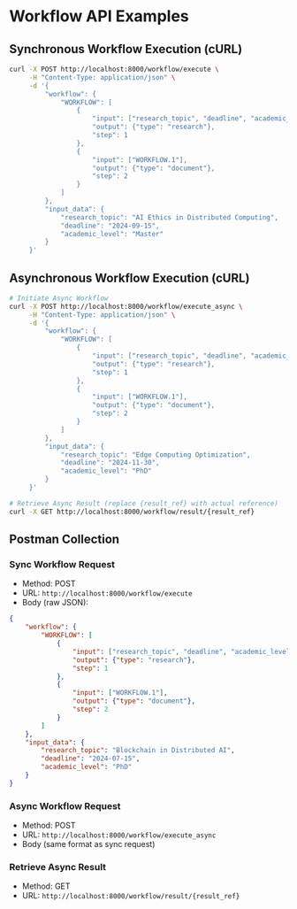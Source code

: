 # Workflow API Examples

## Synchronous Workflow Execution (cURL)

```bash
curl -X POST http://localhost:8000/workflow/execute \
     -H "Content-Type: application/json" \
     -d '{
         "workflow": {
             "WORKFLOW": [
                 {
                     "input": ["research_topic", "deadline", "academic_level"],
                     "output": {"type": "research"},
                     "step": 1
                 },
                 {
                     "input": ["WORKFLOW.1"],
                     "output": {"type": "document"},
                     "step": 2
                 }
             ]
         },
         "input_data": {
             "research_topic": "AI Ethics in Distributed Computing",
             "deadline": "2024-09-15",
             "academic_level": "Master"
         }
     }'
```

## Asynchronous Workflow Execution (cURL)

```bash
# Initiate Async Workflow
curl -X POST http://localhost:8000/workflow/execute_async \
     -H "Content-Type: application/json" \
     -d '{
         "workflow": {
             "WORKFLOW": [
                 {
                     "input": ["research_topic", "deadline", "academic_level"],
                     "output": {"type": "research"},
                     "step": 1
                 },
                 {
                     "input": ["WORKFLOW.1"],
                     "output": {"type": "document"},
                     "step": 2
                 }
             ]
         },
         "input_data": {
             "research_topic": "Edge Computing Optimization",
             "deadline": "2024-11-30",
             "academic_level": "PhD"
         }
     }'

# Retrieve Async Result (replace {result_ref} with actual reference)
curl -X GET http://localhost:8000/workflow/result/{result_ref}
```

## Postman Collection

### Sync Workflow Request

- Method: POST
- URL: `http://localhost:8000/workflow/execute`
- Body (raw JSON):

```json
{
    "workflow": {
        "WORKFLOW": [
            {
                "input": ["research_topic", "deadline", "academic_level"],
                "output": {"type": "research"},
                "step": 1
            },
            {
                "input": ["WORKFLOW.1"],
                "output": {"type": "document"},
                "step": 2
            }
        ]
    },
    "input_data": {
        "research_topic": "Blockchain in Distributed AI",
        "deadline": "2024-07-15",
        "academic_level": "PhD"
    }
}
```

### Async Workflow Request

- Method: POST
- URL: `http://localhost:8000/workflow/execute_async`
- Body (same format as sync request)

### Retrieve Async Result

- Method: GET
- URL: `http://localhost:8000/workflow/result/{result_ref}`

```
